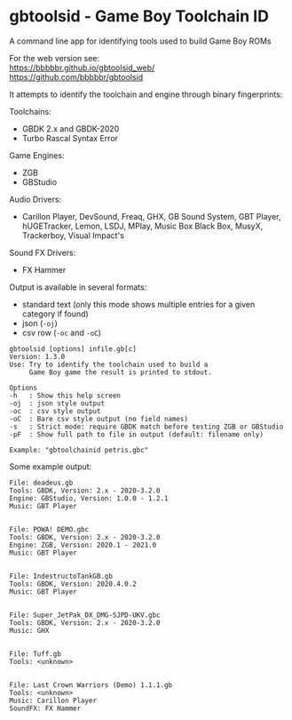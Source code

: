 gbtoolsid - Game Boy Toolchain ID
=================================

A command line app for identifying tools used to build Game Boy ROMs

For the web version see:  
https://bbbbbr.github.io/gbtoolsid_web/  
https://github.com/bbbbbr/gbtoolsid


It attempts to identify the toolchain and engine through binary fingerprints:

Toolchains:
- GBDK 2.x and GBDK-2020
- Turbo Rascal Syntax Error

Game Engines:
- ZGB
- GBStudio

Audio Drivers:
- Carillon Player, DevSound, Freaq, GHX, GB Sound System, GBT Player, hUGETracker, Lemon, LSDJ, MPlay, Music Box Black Box, MusyX, Trackerboy, Visual Impact's

Sound FX Drivers:
- FX Hammer

Output is available in several formats:
- standard text (only this mode shows multiple entries for a given category if found)
- json (`-oj`)
- csv row (`-oc` and `-oC`)


```
gbtoolsid [options] infile.gb[c]
Version: 1.3.0
Use: Try to identify the toolchain used to build a
     Game Boy game the result is printed to stdout.

Options
-h   : Show this help screen
-oj  : json style output
-oc  : csv style output
-oC  : Bare csv style output (no field names)
-s   : Strict mode: require GBDK match before testing ZGB or GBStudio
-pF  : Show full path to file in output (default: filename only)

Example: "gbtoolchainid petris.gbc"

```


Some example output:
```
File: deadeus.gb
Tools: GBDK, Version: 2.x - 2020-3.2.0
Engine: GBStudio, Version: 1.0.0 - 1.2.1
Music: GBT Player


File: POWA! DEMO.gbc
Tools: GBDK, Version: 2.x - 2020-3.2.0
Engine: ZGB, Version: 2020.1 - 2021.0
Music: GBT Player


File: IndestructoTankGB.gb
Tools: GBDK, Version: 2020.4.0.2
Music: GBT Player


File: Super_JetPak_DX_DMG-SJPD-UKV.gbc
Tools: GBDK, Version: 2.x - 2020-3.2.0
Music: GHX


File: Tuff.gb
Tools: <unknown>


File: Last Crown Warriors (Demo) 1.1.1.gb
Tools: <unknown>
Music: Carillon Player
SoundFX: FX Hammer

```

